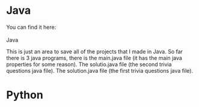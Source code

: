 # Java
You can find it here:
<br></br>
<a src="https://github.com/xGpD/Java/tree/java">Java</a>

This is just an area to save all of the projects that I made in Java.
So far there is 3 java programs, there is the main.java file (it has the main java properties for some reason). The solutio.java file (the second trivia questions java file). The solution.java file (the first trivia questions java file).
# Python 
